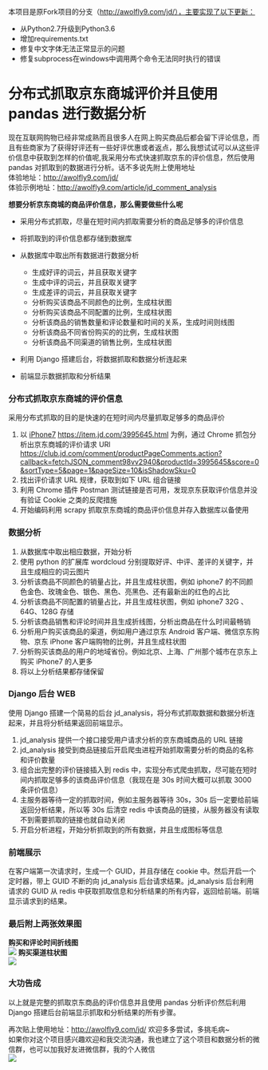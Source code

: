 
本项目是原Fork项目的分支（http://awolfly9.com/jd/），主要实现了以下更新：
- 从Python2.7升级到Python3.6
- 增加requirements.txt
- 修复中文字体无法正常显示的问题
- 修复subprocess在windows中调用两个命令无法同时执行的错误


# 分布式抓取京东商城评价并且使用 pandas 进行数据分析

现在互联网购物已经非常成熟而且很多人在网上购买商品后都会留下评论信息，而且有些商家为了获得好评还有一些好评优惠或者返点，那么我想试试可以从这些评价信息中获取到怎样的价值呢,我采用分布式快速抓取京东的评价信息，然后使用 pandas 对抓取到的数据进行分析。话不多说先附上使用地址<br>
体验地址：<http://awolfly9.com/jd/><br>
体验示例地址：<http://awolfly9.com/article/jd_comment_analysis><br>


**想要分析京东商城的商品评价信息，那么需要做些什么呢** <br>

* 采用分布式抓取，尽量在短时间内抓取需要分析的商品足够多的评价信息 <br>
* 将抓取到的评价信息都存储到数据库
* 从数据库中取出所有数据进行数据分析
	* 生成好评的词云，并且获取关键字
	* 生成中评的词云，并且获取关键字
	* 生成差评的词云，并且获取关键字
	* 分析购买该商品不同颜色的比例，生成柱状图
	* 分析购买该商品不同配置的比例，生成柱状图
	* 分析该商品的销售数量和评论数量和时间的关系，生成时间则线图
	* 分析该商品不同省份购买的的比例，生成柱状图
	* 分析该商品不同渠道的销售比例，生成柱状图
	
* 利用 Django 搭建后台，将数据抓取和数据分析连起来
* 前端显示数据抓取和分析结果


### 分布式抓取京东商城的评价信息
采用分布式抓取的目的是快速的在短时间内尽量抓取足够多的商品评价

1. 以 [iPhone7](https://item.jd.com/3995645.html) <https://item.jd.com/3995645.html> 为例，通过 Chrome 抓包分析出京东商城的评价请求 URl <https://club.jd.com/comment/productPageComments.action?callback=fetchJSON_comment98vv2940&productId=3995645&score=0&sortType=5&page=1&pageSize=10&isShadowSku=0>
2. 找出评价请求 URL 规律，获取到如下 URL 组合链接
3. 利用 Chrome 插件 Postman 测试链接是否可用，发现京东获取评价信息并没有验证 Cookie 之类的反爬措施
4. 开始编码利用 scrapy 抓取京东商城的商品评价信息并存入数据库以备使用

### 数据分析
1. 从数据库中取出相应数据，开始分析
2. 使用 python 的扩展库 wordcloud 分别提取好评、中评、差评的关键字，并且生成相应的词云图片
3. 分析该商品不同颜色的销量占比，并且生成柱状图，例如 iphone7 的不同颜色金色、玫瑰金色、银色、黑色、亮黑色、还有最新出的红色的占比
4. 分析该商品不同配置的销量占比，并且生成柱状图，例如 iphone7 32G 、 64G、128G 存储
5. 分析该商品销售和评论时间并且生成折线图，分析出商品在什么时间最畅销 
6. 分析用户购买该商品的渠道，例如用户通过京东 Android 客户端、微信京东购物、京东 iPhone 客户端购物的比例，并且生成柱状图
7. 分析购买该商品的用户的地域省份。例如北京、上海、广州那个城市在京东上购买 iPhone7 的人更多
8. 将以上分析结果都存储保留

### Django 后台 WEB
使用 Django 搭建一个简易的后台 jd_analysis，将分布式抓取数据和数据分析连起来，并且将分析结果返回前端显示。

1. jd_analysis 提供一个接口接受用户请求分析的京东商城商品的 URL 链接
2. jd_analysis 接受到商品链接后开启爬虫进程开始抓取需要分析的商品的名称和评价数量
3. 组合出完整的评价链接插入到 redis 中，实现分布式爬虫抓取，尽可能在短时间内抓取足够多的该商品评价信息（我现在是 30s 时间大概可以抓取 3000 条评价信息）
4. 主服务器等待一定的抓取时间，例如主服务器等待 30s，30s 后一定要给前端返回分析结果，所以等 30s 后清空 redis 中该商品的链接，从服务器没有读取不到需要抓取的链接也就自动关闭
5. 开启分析进程，开始分析抓取到的所有数据，并且生成图标等信息

### 前端展示
在客户端第一次请求时，生成一个 GUID，并且存储在 cookie 中。然后开启一个定时器，带上 GUID 不断的向 jd_analysis 后台请求结果。jd_analysis 后台利用请求的 GUID 从 redis 中获取抓取信息和分析结果的所有内容，返回给前端。前端显示请求到的结果。

### 最后附上两张效果图
**购买和评论时间折线图<br>**
![](http://i.imgur.com/dYShBOB.png)
**购买渠道柱状图<br>**
![](http://i.imgur.com/6PKeOOX.png)

### 大功告成
以上就是完整的抓取京东商品的评价信息并且使用 pandas 分析评价然后利用 Django 搭建后台前端显示抓取和分析结果的所有步骤。<br>

再次贴上使用地址：<http://awolfly9.com/jd/> 欢迎多多尝试，多挑毛病~<br>
如果你对这个项目感兴趣欢迎和我交流沟通，我也建立了这个项目和数据分析的微信群，也可以加我好友进微信群，我的个人微信<br>
![](http://awolfly9.com/static/images/weixin.png)






